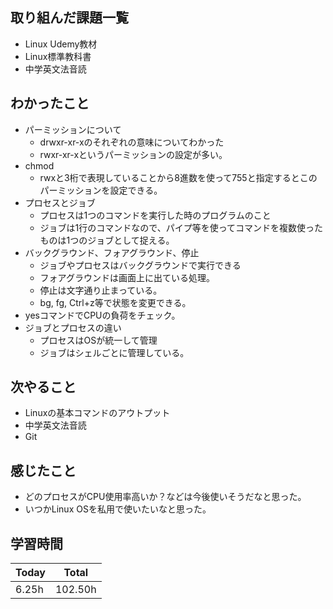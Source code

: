 ## 取り組んだ課題一覧
- Linux Udemy教材
- Linux標準教科書
- 中学英文法音読
## わかったこと
- パーミッションについて
    - drwxr-xr-xのそれぞれの意味についてわかった
    - rwxr-xr-xというパーミッションの設定が多い。
- chmod
    - rwxと3桁で表現していることから8進数を使って755と指定するとこのパーミッションを設定できる。
- プロセスとジョブ
    - プロセスは1つのコマンドを実行した時のプログラムのこと
    - ジョブは1行のコマンドなので、パイプ等を使ってコマンドを複数使ったものは1つのジョブとして捉える。
- バックグラウンド、フォアグラウンド、停止
    - ジョブやプロセスはバックグラウンドで実行できる
    - フォアグラウンドは画面上に出ている処理。
    - 停止は文字通り止まっている。
    - bg, fg, Ctrl+z等で状態を変更できる。
- yesコマンドでCPUの負荷をチェック。
- ジョブとプロセスの違い
    - プロセスはOSが統一して管理
    - ジョブはシェルごとに管理している。
## 次やること
- Linuxの基本コマンドのアウトプット
- 中学英文法音読
- Git
## 感じたこと
- どのプロセスがCPU使用率高いか？などは今後使いそうだなと思った。
- いつかLinux OSを私用で使いたいなと思った。
## 学習時間
|Today|Total|
|---|---|
|6.25h|102.50h|

